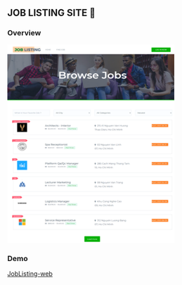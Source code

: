 ## JOB LISTING SITE 🦔

### Overview

<img src="https://github.com/NgTheLuan/Job-Listing/blob/main/client/public/assets/img/Browser-job.png" alt="drawing" width="380" height="450"/>

### Demo

[JobListing-web](https://joblisting-web.netlify.app/)
